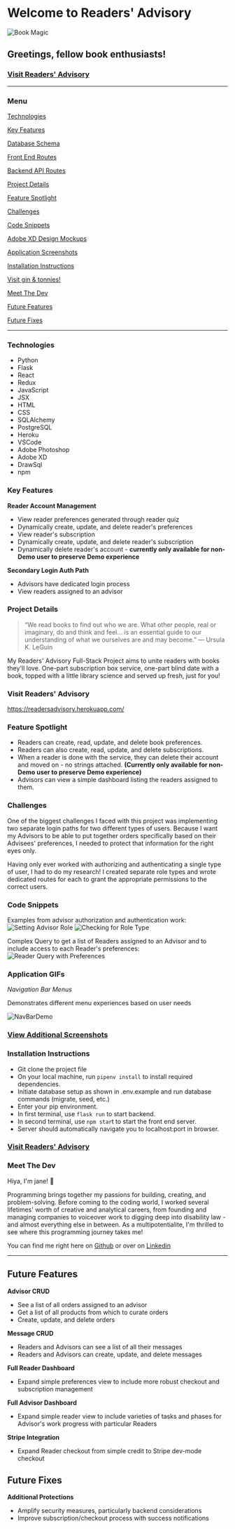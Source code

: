 # Welcome to Readers' Advisory
![Book Magic](react-app/src/images/RAStatic.png)

## Greetings, fellow book enthusiasts!

### [Visit Readers' Advisory](https://readersadvisory.herokuapp.com/)

---

### Menu

[Technologies](#Technologies)

[Key Features](#Key-Features)

[Database Schema](https://github.com/jemcodes/readersAdvisory/wiki/Database-Schema)

[Front End Routes](https://github.com/jemcodes/readersAdvisory/wiki/Front-End-Routes)

[Backend API Routes](https://github.com/jemcodes/readersAdvisory/wiki/Backend-API-Routes)

[Project Details](#Project-Details)

[Feature Spotlight](#Feature-Spotlight)

[Challenges](#Challenges)

[Code Snippets](#Code-Snippets)

<!-- [Redux Store Tree Samples](https://github.com/jemcodes/ginAndTonnies/wiki/Redux-Store-Tree-Samples) -->

[Adobe XD Design Mockups](https://github.com/jemcodes/readersAdvisory/wiki/Adobe-XD-Design-Mockups)

[Application Screenshots](#Application-Screenshots)

[Installation Instructions](#Installation-Instructions)

[Visit gin & tonnies!](https://readersadvisory.herokuapp.com/)

[Meet The Dev](#Meet-The-Dev)

[Future Features](#Future-Features)

[Future Fixes](#Future-Fixes)

---

### Technologies
* Python
* Flask 
* React
* Redux
* JavaScript
* JSX
* HTML
* CSS
* SQLAlchemy
* PostgreSQL
* Heroku
* VSCode
* Adobe Photoshop
* Adobe XD
* DrawSql
* npm

### Key Features

**Reader Account Management**
* View reader preferences generated through reader quiz
* Dynamically create, update, and delete reader's preferences
* View reader's subscription
* Dynamically create, update, and delete reader's subscription
* Dynamically delete reader's account - **currently only available for non-Demo user to preserve Demo experience**

**Secondary Login Auth Path**
* Advisors have dedicated login process
* View readers assigned to an advisor

### Project Details
>“We read books to find out who we are. What other people, real or imaginary, do and think and feel... is an essential guide to our understanding of what we ourselves are and may become.”
― Ursula K. LeGuin

My Readers' Advisory Full-Stack Project aims to unite readers with books they'll love. One-part subscription box service, one-part blind date with a book, topped with a little library science and served up fresh, just for you!

### Visit Readers' Advisory
https://readersadvisory.herokuapp.com/

### Feature Spotlight
* Readers can create, read, update, and delete book preferences. 
* Readers can also create, read, update, and delete subscriptions.
* When a reader is done with the service, they can delete their account and moved on - no strings attached. **(Currently only available for non-Demo user to preserve Demo experience)**
* Advisors can view a simple dashboard listing the readers assigned to them.

### Challenges
One of the biggest challenges I faced with this project was implementing two separate login paths for two different types of users. Because I want my Advisors to be able to put together orders specifically based on their Advisees' preferences, I needed to protect that information for the right eyes only.

Having only ever worked with authorizing and authenticating a single type of user, I had to do my research! I created separate role types and wrote dedicated routes for each to grant the appropriate permissions to the correct users.

### Code Snippets
Examples from advisor authorization and authentication work:
![Setting Advisor Role](react-app/src/images/advisor-role.png)
![Checking for Role Type](react-app/src/images/advisor-loader.png)

Complex Query to get a list of Readers assigned to an Advisor and to include access to each Reader's preferences:
![Reader Query with Preferences](react-app/src/images/reader-query.png)

### Application GIFs
*Navigation Bar Menus*

Demonstrates different menu experiences based on user needs

![NavBarDemo](react-app/src/images/navbar-demo.gif)

### [View Additional Screenshots](https://github.com/jemcodes/readersAdvisory/wiki/Application-GIFs-and-Screenshots)


### Installation Instructions
* Git clone the project file
* On your local machine, run `pipenv install` to install required dependencies.
* Initiate database setup as shown in .env.example and run database commands (migrate, seed, etc.)
* Enter your pip environment.
* In first terminal, use `flask run` to start backend.
* In second terminal, use `npm star`t to start the front end server.
* Server should automatically navigate you to localhost:port in browser.

### [Visit Readers' Advisory](https://readersadvisory.herokuapp.com/)

### Meet The Dev

Hiya, I'm jane! 👋

Programming brings together my passions for building, creating, and problem-solving. Before coming to the coding world, I worked several lifetimes' worth of creative and analytical careers, from founding and managing companies to voiceover work to digging deep into disability law - and almost everything else in between. As a multipotentialite, I'm thrilled to see where this programming journey takes me!

You can find me right here on [Github](https://github.com/jemcodes) or over on [Linkedin](https://www.linkedin.com/in/jemcodes/) 


---

## Future Features

**Advisor CRUD**
* See a list of all orders assigned to an advisor
* Get a list of all products from which to curate orders
* Create, update, and delete orders

**Message CRUD**
* Readers and Advisors can see a list of all their messages
* Readers and Advisors can create, update, and delete messages

**Full Reader Dashboard**
* Expand simple preferences view to include more robust checkout and subscription management

**Full Advisor Dashboard**
* Expand simple reader view to include varieties of tasks and phases for Advisor's work progress with particular Readers

**Stripe Integration**
* Expand Reader checkout from simple credit to Stripe dev-mode checkout

## Future Fixes

**Additional Protections**
* Amplify security measures, particularly backend considerations
* Improve subscription/checkout process with success notifications

